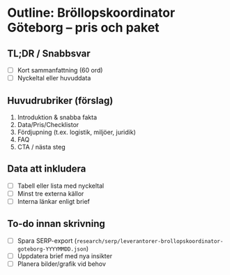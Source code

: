 # Outline: Bröllopskoordinator Göteborg – pris och paket

## TL;DR / Snabbsvar
- [ ] Kort sammanfattning (60 ord)
- [ ] Nyckeltal eller huvuddata

## Huvudrubriker (förslag)
1. Introduktion & snabba fakta
2. Data/Pris/Checklistor
3. Fördjupning (t.ex. logistik, miljöer, juridik)
4. FAQ
5. CTA / nästa steg

## Data att inkludera
- [ ] Tabell eller lista med nyckeltal
- [ ] Minst tre externa källor
- [ ] Interna länkar enligt brief

## To-do innan skrivning
- [ ] Spara SERP-export (`research/serp/leverantorer-brollopskoordinator-goteborg-YYYYMMDD.json`)
- [ ] Uppdatera brief med nya insikter
- [ ] Planera bilder/grafik vid behov
